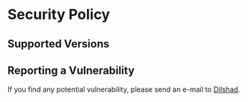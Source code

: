 # Security Policy

## Supported Versions

## Reporting a Vulnerability

If you find any potential vulnerability, please send an e-mail to [Dilshad](mailto:a-rustacean@outlook.com).
